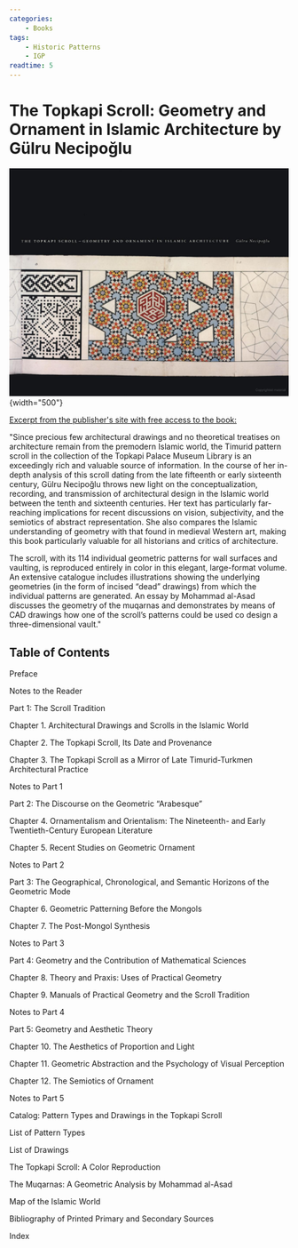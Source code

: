 ```yaml
---
categories:
    - Books
tags:
    - Historic Patterns
    - IGP
readtime: 5
---
```


# The Topkapi Scroll: Geometry and Ornament in Islamic Architecture by Gülru Necipoğlu

![cover](../assets/book_covers_and_pages/topkapi_scroll.jpg){width="500"}

<!-- more -->

[Excerpt from the publisher's site with free access to the book:](https://www.getty.edu/publications/virtuallibrary/9780892363353.html)

"Since precious few architectural drawings and no theoretical treatises on architecture remain from the premodern Islamic world, the Timurid pattern scroll in the collection of the Topkapi Palace Museum Library is an exceedingly rich and valuable source of information. In the course of her in-depth analysis of this scroll dating from the late fifteenth or early sixteenth century, Gülru Necipoğlu throws new light on the conceptualization, recording, and transmission of architectural design in the Islamic world between the tenth and sixteenth centuries. Her text has particularly far-reaching implications for recent discussions on vision, subjectivity, and the semiotics of abstract representation. She also compares the Islamic understanding of geometry with that found in medieval Western art, making this book particularly valuable for all historians and critics of architecture.

The scroll, with its 114 individual geometric patterns for wall surfaces and vaulting, is reproduced entirely in color in this elegant, large-format volume. An extensive catalogue includes illustrations showing the underlying geometries (in the form of incised “dead” drawings) from which the individual patterns are generated. An essay by Mohammad al-Asad discusses the geometry of the muqarnas and demonstrates by means of CAD drawings how one of the scroll’s patterns could be used co design a three-dimensional vault."

## Table of Contents

Preface

Notes to the Reader

Part 1: The Scroll Tradition

Chapter 1. Architectural Drawings and Scrolls in the Islamic World

Chapter 2. The Topkapi Scroll, Its Date and Provenance

Chapter 3. The Topkapi Scroll as a Mirror of Late Timurid-Turkmen Architectural Practice

Notes to Part 1

Part 2: The Discourse on the Geometric “Arabesque”

Chapter 4. Ornamentalism and Orientalism: The Nineteenth- and Early Twentieth-Century European Literature

Chapter 5. Recent Studies on Geometric Ornament

Notes to Part 2

Part 3: The Geographical, Chronological, and Semantic Horizons of the Geometric Mode

Chapter 6. Geometric Patterning Before the Mongols

Chapter 7. The Post-Mongol Synthesis

Notes to Part 3

Part 4: Geometry and the Contribution of Mathematical Sciences

Chapter 8. Theory and Praxis: Uses of Practical Geometry

Chapter 9. Manuals of Practical Geometry and the Scroll Tradition

Notes to Part 4

Part 5: Geometry and Aesthetic Theory

Chapter 10. The Aesthetics of Proportion and Light

Chapter 11. Geometric Abstraction and the Psychology of Visual Perception

Chapter 12. The Semiotics of Ornament

Notes to Part 5

Catalog: Pattern Types and Drawings in the Topkapi Scroll

List of Pattern Types

List of Drawings

The Topkapi Scroll: A Color Reproduction

The Muqarnas: A Geometric Analysis by Mohammad al-Asad

Map of the Islamic World

Bibliography of Printed Primary and Secondary Sources

Index
